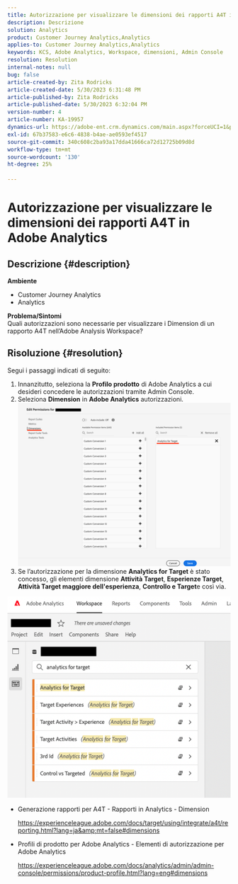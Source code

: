 ```yaml
---
title: Autorizzazione per visualizzare le dimensioni dei rapporti A4T in Adobe Analytics
description: Descrizione
solution: Analytics
product: Customer Journey Analytics,Analytics
applies-to: Customer Journey Analytics,Analytics
keywords: KCS, Adobe Analytics, Workspace, dimensioni, Admin Console
resolution: Resolution
internal-notes: null
bug: false
article-created-by: Zita Rodricks
article-created-date: 5/30/2023 6:31:48 PM
article-published-by: Zita Rodricks
article-published-date: 5/30/2023 6:32:04 PM
version-number: 4
article-number: KA-19957
dynamics-url: https://adobe-ent.crm.dynamics.com/main.aspx?forceUCI=1&pagetype=entityrecord&etn=knowledgearticle&id=fc20e539-18ff-ed11-8f6e-6045bd006b25
exl-id: 67b37583-e6c6-4838-b4ae-ae0593ef4517
source-git-commit: 340c608c2ba93a17dda41666ca72d12725b09d8d
workflow-type: tm+mt
source-wordcount: '130'
ht-degree: 25%

---
```


# Autorizzazione per visualizzare le dimensioni dei rapporti A4T in Adobe Analytics

## Descrizione {#description}

<b>Ambiente</b>
- Customer Journey Analytics
- Analytics

<b>Problema/Sintomi</b><br>Quali autorizzazioni sono necessarie per visualizzare i Dimension di un rapporto A4T nell’Adobe Analysis Workspace?

## Risoluzione {#resolution}

Segui i passaggi indicati di seguito:
1. Innanzitutto, seleziona la <b>Profilo prodotto</b> di Adobe Analytics a cui desideri concedere le autorizzazioni tramite Admin Console.
2. Seleziona <b>Dimension</b> in <b>Adobe Analytics</b> autorizzazioni.\
   ![](assets/123b13c2-bb08-ed11-82e4-00224809a4ae.png)
3. Se l’autorizzazione per la dimensione <b>Analytics for Target</b> è stato concesso, gli elementi dimensione <b>Attività Target</b>, <b>Esperienze Target</b>, <b>Attività Target maggiore dell&#39;esperienza</b>, <b>Controllo e Target</b>e così via.


![](assets/8b0bbd95-f4f5-ec11-bb3d-000d3a5b0d3b.png)

- Generazione rapporti per A4T - Rapporti in Analytics - Dimension

  https://experienceleague.adobe.com/docs/target/using/integrate/a4t/reporting.html?lang=ja&amp;mt=false#dimensions
- Profili di prodotto per Adobe Analytics - Elementi di autorizzazione per Adobe Analytics

  https://experienceleague.adobe.com/docs/analytics/admin/admin-console/permissions/product-profile.html?lang=eng#dimensions
